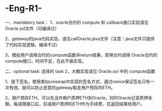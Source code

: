 # -Eng-R1-

一、mandatory task：
1、oracle合约的 compute 和 callback接口实现请见 Oracle.sol文件（可编译过）

2、gateway的java代码实现，请见callOracle.java文件（注意：java文件只提供了代码实现逻辑，编译不过）

3、模拟用户调用合约的compute函数并return结果，即用合约调用 Oracle合约的 compute接口，时间不足，在此不做实现。


二、optional task:
选择的 task 2，大概实现请见 Oracle.sol 中的 compute函数

1、链下签名，使用类似uniswap中实现的签名方式，通过nonce保证签名只有一次有效。就可以防止恶意的gateway取走用户预存的ETH。

2、用户预存ETH，可以先当作用户质押ETH到Oracle，同时Oracle记录质押余额。每调用接口后，扣减用户质押的ETH作为手续费，在返回结果给用户。